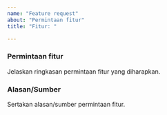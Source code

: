 ```yaml
---
name: "Feature request"
about: "Permintaan fitur"
title: "Fitur: "

---
```


### Permintaan fitur

Jelaskan ringkasan permintaan fitur yang diharapkan. 

### Alasan/Sumber

Sertakan alasan/sumber permintaan fitur.
